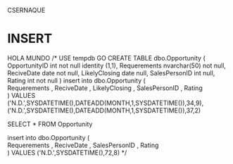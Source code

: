 CSERNAQUE
# INSERT
HOLA MUNDO
/*
USE tempdb
GO
CREATE TABLE dbo.Opportunity
(
OpportunityID	int not null
				identity (1,1),
Requerements	nvarchar(50) not null,
ReciveDate		date not null,
LikelyClosing	date null,
SalesPersonID	int null,
Rating			int not null
)
insert into dbo.Opportunity
(	
Requerements  ,
ReciveDate	  ,
LikelyClosing ,
SalesPersonID ,
Rating		
)
VALUES
('N.D.',SYSDATETIME(),DATEADD(MONTH,1,SYSDATETIME()),34,9),
('N.D.',SYSDATETIME(),DATEADD(MONTH,1,SYSDATETIME()),37,2)


SELECT *
FROM Opportunity


insert into dbo.Opportunity
(	
Requerements  ,
ReciveDate	  ,
SalesPersonID ,
Rating		
)
VALUES
('N.D.',SYSDATETIME(),72,8)
*/
